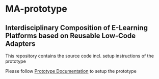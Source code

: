# MA-prototype

## Interdisciplinary Composition of E-Learning Platforms based on Reusable Low-Code Adapters

This repository contains the source code incl. setup instructions of the prototype

Please follow [Prototype Documentation](Prototype-Documentation.pdf) to setup the prototype
